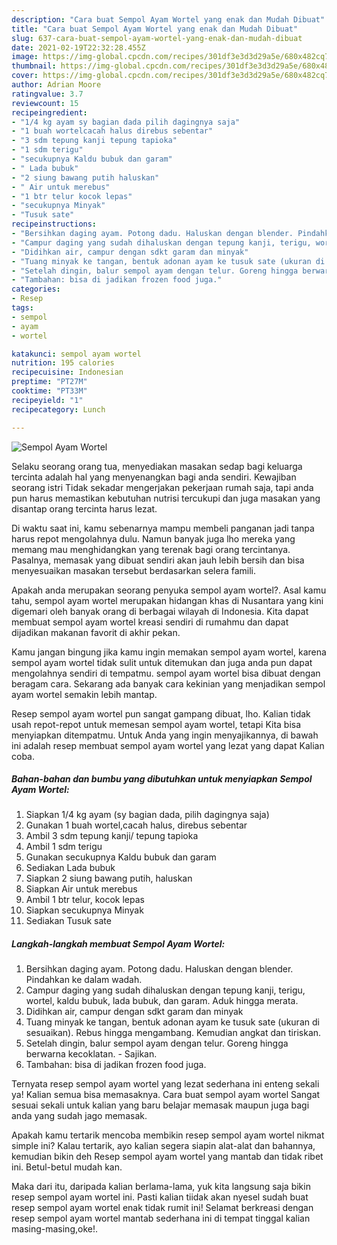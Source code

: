 ```yaml
---
description: "Cara buat Sempol Ayam Wortel yang enak dan Mudah Dibuat"
title: "Cara buat Sempol Ayam Wortel yang enak dan Mudah Dibuat"
slug: 637-cara-buat-sempol-ayam-wortel-yang-enak-dan-mudah-dibuat
date: 2021-02-19T22:32:28.455Z
image: https://img-global.cpcdn.com/recipes/301df3e3d3d29a5e/680x482cq70/sempol-ayam-wortel-foto-resep-utama.jpg
thumbnail: https://img-global.cpcdn.com/recipes/301df3e3d3d29a5e/680x482cq70/sempol-ayam-wortel-foto-resep-utama.jpg
cover: https://img-global.cpcdn.com/recipes/301df3e3d3d29a5e/680x482cq70/sempol-ayam-wortel-foto-resep-utama.jpg
author: Adrian Moore
ratingvalue: 3.7
reviewcount: 15
recipeingredient:
- "1/4 kg ayam sy bagian dada pilih dagingnya saja"
- "1 buah wortelcacah halus direbus sebentar"
- "3 sdm tepung kanji tepung tapioka"
- "1 sdm terigu"
- "secukupnya Kaldu bubuk dan garam"
- " Lada bubuk"
- "2 siung bawang putih haluskan"
- " Air untuk merebus"
- "1 btr telur kocok lepas"
- "secukupnya Minyak"
- "Tusuk sate"
recipeinstructions:
- "Bersihkan daging ayam. Potong dadu. Haluskan dengan blender. Pindahkan ke dalam wadah."
- "Campur daging yang sudah dihaluskan dengan tepung kanji, terigu, wortel, kaldu bubuk, lada bubuk, dan garam. Aduk hingga merata."
- "Didihkan air, campur dengan sdkt garam dan minyak"
- "Tuang minyak ke tangan, bentuk adonan ayam ke tusuk sate (ukuran di sesuaikan). Rebus hingga mengambang. Kemudian angkat dan tiriskan."
- "Setelah dingin, balur sempol ayam dengan telur. Goreng hingga berwarna kecoklatan.  Sajikan."
- "Tambahan: bisa di jadikan frozen food juga."
categories:
- Resep
tags:
- sempol
- ayam
- wortel

katakunci: sempol ayam wortel 
nutrition: 195 calories
recipecuisine: Indonesian
preptime: "PT27M"
cooktime: "PT33M"
recipeyield: "1"
recipecategory: Lunch

---
```



![Sempol Ayam Wortel](https://img-global.cpcdn.com/recipes/301df3e3d3d29a5e/680x482cq70/sempol-ayam-wortel-foto-resep-utama.jpg)

Selaku seorang orang tua, menyediakan masakan sedap bagi keluarga tercinta adalah hal yang menyenangkan bagi anda sendiri. Kewajiban seorang istri Tidak sekadar mengerjakan pekerjaan rumah saja, tapi anda pun harus memastikan kebutuhan nutrisi tercukupi dan juga masakan yang disantap orang tercinta harus lezat.

Di waktu  saat ini, kamu sebenarnya mampu membeli panganan jadi tanpa harus repot mengolahnya dulu. Namun banyak juga lho mereka yang memang mau menghidangkan yang terenak bagi orang tercintanya. Pasalnya, memasak yang dibuat sendiri akan jauh lebih bersih dan bisa menyesuaikan masakan tersebut berdasarkan selera famili. 



Apakah anda merupakan seorang penyuka sempol ayam wortel?. Asal kamu tahu, sempol ayam wortel merupakan hidangan khas di Nusantara yang kini digemari oleh banyak orang di berbagai wilayah di Indonesia. Kita dapat membuat sempol ayam wortel kreasi sendiri di rumahmu dan dapat dijadikan makanan favorit di akhir pekan.

Kamu jangan bingung jika kamu ingin memakan sempol ayam wortel, karena sempol ayam wortel tidak sulit untuk ditemukan dan juga anda pun dapat mengolahnya sendiri di tempatmu. sempol ayam wortel bisa dibuat dengan beragam cara. Sekarang ada banyak cara kekinian yang menjadikan sempol ayam wortel semakin lebih mantap.

Resep sempol ayam wortel pun sangat gampang dibuat, lho. Kalian tidak usah repot-repot untuk memesan sempol ayam wortel, tetapi Kita bisa menyiapkan ditempatmu. Untuk Anda yang ingin menyajikannya, di bawah ini adalah resep membuat sempol ayam wortel yang lezat yang dapat Kalian coba.

<!--inarticleads1-->

##### Bahan-bahan dan bumbu yang dibutuhkan untuk menyiapkan Sempol Ayam Wortel:

1. Siapkan 1/4 kg ayam (sy bagian dada, pilih dagingnya saja)
1. Gunakan 1 buah wortel,cacah halus, direbus sebentar
1. Ambil 3 sdm tepung kanji/ tepung tapioka
1. Ambil 1 sdm terigu
1. Gunakan secukupnya Kaldu bubuk dan garam
1. Sediakan  Lada bubuk
1. Siapkan 2 siung bawang putih, haluskan
1. Siapkan  Air untuk merebus
1. Ambil 1 btr telur, kocok lepas
1. Siapkan secukupnya Minyak
1. Sediakan Tusuk sate




<!--inarticleads2-->

##### Langkah-langkah membuat Sempol Ayam Wortel:

1. Bersihkan daging ayam. Potong dadu. Haluskan dengan blender. Pindahkan ke dalam wadah.
1. Campur daging yang sudah dihaluskan dengan tepung kanji, terigu, wortel, kaldu bubuk, lada bubuk, dan garam. Aduk hingga merata.
1. Didihkan air, campur dengan sdkt garam dan minyak
1. Tuang minyak ke tangan, bentuk adonan ayam ke tusuk sate (ukuran di sesuaikan). Rebus hingga mengambang. Kemudian angkat dan tiriskan.
1. Setelah dingin, balur sempol ayam dengan telur. Goreng hingga berwarna kecoklatan.  - Sajikan.
1. Tambahan: bisa di jadikan frozen food juga.




Ternyata resep sempol ayam wortel yang lezat sederhana ini enteng sekali ya! Kalian semua bisa memasaknya. Cara buat sempol ayam wortel Sangat sesuai sekali untuk kalian yang baru belajar memasak maupun juga bagi anda yang sudah jago memasak.

Apakah kamu tertarik mencoba membikin resep sempol ayam wortel nikmat simple ini? Kalau tertarik, ayo kalian segera siapin alat-alat dan bahannya, kemudian bikin deh Resep sempol ayam wortel yang mantab dan tidak ribet ini. Betul-betul mudah kan. 

Maka dari itu, daripada kalian berlama-lama, yuk kita langsung saja bikin resep sempol ayam wortel ini. Pasti kalian tiidak akan nyesel sudah buat resep sempol ayam wortel enak tidak rumit ini! Selamat berkreasi dengan resep sempol ayam wortel mantab sederhana ini di tempat tinggal kalian masing-masing,oke!.

